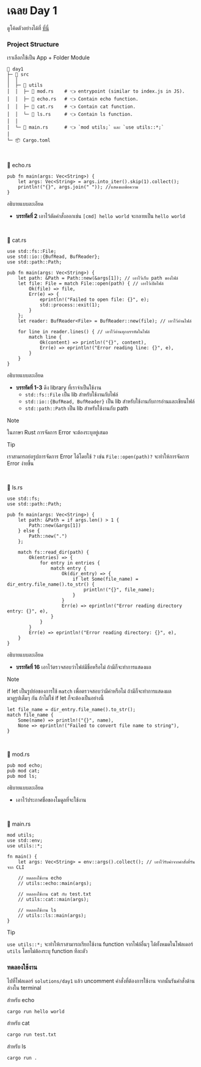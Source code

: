 # เฉลย Day 1

ดูโค้ดตัวอย่างได้ที่ [ที่นี่](https://github.com/nengapi/rust-21-days-challenge/tree/main/solutions/day1)

### Project Structure
เราเลือกใช้เป็น  App + Folder Module
```
📂 day1
├─ 📂 src
│  │
│  ├─ 📂 utils
│  │  ├─ 📄 mod.rs    # 👈 entrypoint (similar to index.js in JS).
│  │  ├─ 📄 echo.rs   # 👈 Contain echo function.
│  │  ├─ 📄 cat.rs    # 👈 Contain cat function.
│  │  └─ 📄 ls.rs     # 👈 Contain ls function.
│  │
│  └─ 📄 main.rs      # 👈 `mod utils;` และ `use utils::*;` 
│
└─ 📦 Cargo.toml
```
<br />

📄 echo.rs
```rs, editable
pub fn main(args: Vec<String>) {
    let args: Vec<String> = args.into_iter().skip(1).collect();
    println!("{}", args.join(" ")); //แสดงผลข้อความ
}
```
อธิบายแบบละเอียด
- **บรรทัดที่ 2** เอาไว้ตัดคำสั่งออกเช่น `[cmd] hello world` จะกลายเป็น `hello world` 

<br />

📄 cat.rs
```rs, editable
use std::fs::File;
use std::io::{BufRead, BufReader};
use std::path::Path;

pub fn main(args: Vec<String>) {
    let path: &Path = Path::new(&args[1]); // เอาไว้เก็บ path ของไฟล์
    let file: File = match File::open(path) { // เอาไว้เปิดไฟล์
        Ok(file) => file,
        Err(e) => {
            eprintln!("Failed to open file: {}", e);
            std::process::exit(1);
        }
    };
    let reader: BufReader<File> = BufReader::new(file); // เอาไว้อ่านไฟล์

    for line in reader.lines() { // เอาไว้อ่านทุกบรรทัดในไฟล์
        match line {
            Ok(content) => println!("{}", content),
            Err(e) => eprintln!("Error reading line: {}", e),
        }
    }
}
```
อธิบายแบบละเอียด
- **บรรทัดที่ 1-3** ดึง library ที่เราจำเป็นใช้งาน 
  - `std::fs::File` เป็น lib สำหรับใช้งานกับไฟล์
  - `std::io::{BufRead, BufReader}` เป็น lib สำหรับใช้งานกับการอ่านและเขียนไฟล์
  - `std::path::Path` เป็น lib สำหรับใช้งานกับ path

> [!NOTE]
> ในภาษา Rust การจัดการ Error จะต้องระบุอยู่เสมอ

> [!TIP]
> เราสามารถย่อรูปการจัดการ Error ได้โดยใช้ `?` เช่น `File::open(path)?` จะทำให้การจัดการ Error ง่ายขึ้น
<br />

📄 ls.rs
```rs, editable
use std::fs;
use std::path::Path;

pub fn main(args: Vec<String>) {
    let path: &Path = if args.len() > 1 { 
        Path::new(&args[1])
    } else {
        Path::new(".")
    };

    match fs::read_dir(path) {
        Ok(entries) => {
            for entry in entries {
                match entry {
                    Ok(dir_entry) => {
                        if let Some(file_name) = dir_entry.file_name().to_str() {
                            println!("{}", file_name);
                        }
                    }
                    Err(e) => eprintln!("Error reading directory entry: {}", e),
                }
            }
        }
        Err(e) => eprintln!("Error reading directory: {}", e),
    }
}
```
อธิบายแบบละเอียด
- **บรรทัดที่ 16** เอาไว้ตรวจสอบว่าไฟล์มีชื่อหรือไม่ ถ้ามีก็จะทำการแสดงผล

> [!NOTE]
> if let เป็นรูปย่อของการใช้ `match` เพื่อตรวจสอบว่ามีค่าหรือไม่ ถ้ามีก็จะทำการแสดงผล <br />
> มาดูรูปเต็มๆ กัน ถ้าไม่ใช่ if let ก็จะต้องเป็นอย่างนี้
> ```rs, editable
> let file_name = dir_entry.file_name().to_str();
> match file_name {
>     Some(name) => println!("{}", name),
>     None => eprintln!("Failed to convert file name to string"),
> }
> ```
<br />

📄 mod.rs
```rs, editable
pub mod echo;
pub mod cat;
pub mod ls;
```
อธิบายแบบละเอียด
- เอาไว้ประกาศชื่อของโมดูลที่จะใช้งาน
<br />

📄 main.rs
```rs, editable
mod utils;
use std::env;
use utils::*;

fn main() {
    let args: Vec<String> = env::args().collect(); // เอาไว้รับค่าจากคำสั่งที่รันจาก CLI

    // ทดลองใช้งาน echo
    // utils::echo::main(args);

    // ทดลองใช้งาน cat กับ test.txt
    // utils::cat::main(args);

    // ทดลองใช้งาน ls
    // utils::ls::main(args);
}
```
> [!TIP]
> `use utils::*;` จะทำให้เราสามารถเรียกใช้งาน function จากไฟล์อื่นๆ ได้ทั้งหมดในโฟลเดอร์ `utils` โดยไม่ต้องระบุ function ทีละตัว

### ทดลองใช้งาน
ไปที่โฟลเดอร์ `solutions/day1` แล้ว uncomment คำสั่งที่ต้องการใช้งาน จากนั้นรันคำสั่งด้านล่างใน terminal

สำหรับ echo
```bash
cargo run hello world
```

สำหรับ cat
```bash
cargo run test.txt
```

สำหรับ ls
```bash
cargo run .
```
